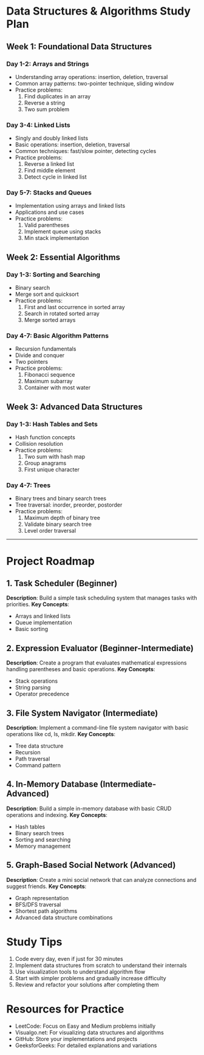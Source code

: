 # Data Structures & Algorithms Study Plan

## Week 1: Foundational Data Structures
### Day 1-2: Arrays and Strings
- Understanding array operations: insertion, deletion, traversal
- Common array patterns: two-pointer technique, sliding window
- Practice problems:
  1. Find duplicates in an array
  2. Reverse a string
  3. Two sum problem

### Day 3-4: Linked Lists
- Singly and doubly linked lists
- Basic operations: insertion, deletion, traversal
- Common techniques: fast/slow pointer, detecting cycles
- Practice problems:
  1. Reverse a linked list
  2. Find middle element
  3. Detect cycle in linked list

### Day 5-7: Stacks and Queues
- Implementation using arrays and linked lists
- Applications and use cases
- Practice problems:
  1. Valid parentheses
  2. Implement queue using stacks
  3. Min stack implementation

## Week 2: Essential Algorithms
### Day 1-3: Sorting and Searching
- Binary search
- Merge sort and quicksort
- Practice problems:
  1. First and last occurrence in sorted array
  2. Search in rotated sorted array
  3. Merge sorted arrays

### Day 4-7: Basic Algorithm Patterns
- Recursion fundamentals
- Divide and conquer
- Two pointers
- Practice problems:
  1. Fibonacci sequence
  2. Maximum subarray
  3. Container with most water

## Week 3: Advanced Data Structures
### Day 1-3: Hash Tables and Sets
- Hash function concepts
- Collision resolution
- Practice problems:
  1. Two sum with hash map
  2. Group anagrams
  3. First unique character

### Day 4-7: Trees
- Binary trees and binary search trees
- Tree traversal: inorder, preorder, postorder
- Practice problems:
  1. Maximum depth of binary tree
  2. Validate binary search tree
  3. Level order traversal

---

# Project Roadmap

## 1. Task Scheduler (Beginner)
**Description**: Build a simple task scheduling system that manages tasks with priorities.
**Key Concepts**:
- Arrays and linked lists
- Queue implementation
- Basic sorting

## 2. Expression Evaluator (Beginner-Intermediate)
**Description**: Create a program that evaluates mathematical expressions handling parentheses and basic operations.
**Key Concepts**:
- Stack operations
- String parsing
- Operator precedence

## 3. File System Navigator (Intermediate)
**Description**: Implement a command-line file system navigator with basic operations like cd, ls, mkdir.
**Key Concepts**:
- Tree data structure
- Recursion
- Path traversal
- Command pattern

## 4. In-Memory Database (Intermediate-Advanced)
**Description**: Build a simple in-memory database with basic CRUD operations and indexing.
**Key Concepts**:
- Hash tables
- Binary search trees
- Sorting and searching
- Memory management

## 5. Graph-Based Social Network (Advanced)
**Description**: Create a mini social network that can analyze connections and suggest friends.
**Key Concepts**:
- Graph representation
- BFS/DFS traversal
- Shortest path algorithms
- Advanced data structure combinations

# Study Tips
1. Code every day, even if just for 30 minutes
2. Implement data structures from scratch to understand their internals
3. Use visualization tools to understand algorithm flow
4. Start with simpler problems and gradually increase difficulty
5. Review and refactor your solutions after completing them

# Resources for Practice
- LeetCode: Focus on Easy and Medium problems initially
- Visualgo.net: For visualizing data structures and algorithms
- GitHub: Store your implementations and projects
- GeeksforGeeks: For detailed explanations and variations
